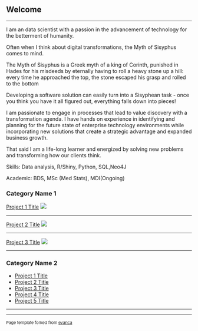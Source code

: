 ## Welcome

---

I am an data scientist with a passion in the advancement of technology for the betterment of humanity.

Often when I think about digital transformations, the Myth of Sisyphus comes to mind.

The Myth of Sisyphus is a Greek myth of a king of Corinth, punished in Hades for his misdeeds by eternally having to roll a heavy stone up a hill: every time he approached the top, the stone escaped his grasp and rolled to the bottom

Developing a software solution can easily turn into a Sisyphean task - once you think you have it all figured out, everything falls down into pieces!

I am passionate to engage in processes that lead to value discovery with a transformation agenda. I have hands on experience in identifying and planning for the future state of enterprise technology environments while incorporating new solutions that create a strategic advantage and expanded business growth.

That said I am a life-long learner and energized by solving new problems and transforming how our clients think.


Skills: Data analysis, R/Shiny, Python, SQL,Neo4J

Academic: BDS, MSc (Med Stats), MDI(Ongoing)



### Category Name 1 

[Project 1 Title](/sample_page)
<img src="images/dummy_thumbnail.jpg?raw=true"/>

---
[Project 2 Title](/pdf/sample_presentation.pdf)
<img src="images/dummy_thumbnail.jpg?raw=true"/>

---
[Project 3 Title](http://example.com/)
<img src="images/dummy_thumbnail.jpg?raw=true"/>

---

### Category Name 2

- [Project 1 Title](http://example.com/)
- [Project 2 Title](http://example.com/)
- [Project 3 Title](http://example.com/)
- [Project 4 Title](http://example.com/)
- [Project 5 Title](http://example.com/)

---




---
<p style="font-size:11px">Page template forked from <a href="https://github.com/evanca/quick-portfolio">evanca</a></p>
<!-- Remove above link if you don't want to attibute -->
